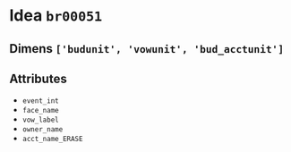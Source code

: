 # Idea `br00051`

## Dimens `['budunit', 'vowunit', 'bud_acctunit']`

## Attributes
- `event_int`
- `face_name`
- `vow_label`
- `owner_name`
- `acct_name_ERASE`
